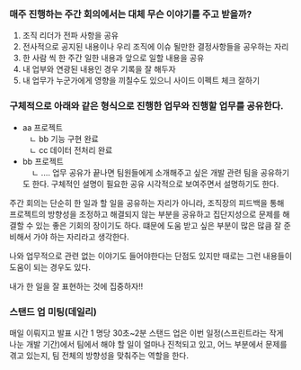 ### 매주 진행하는 주간 회의에서는 대체 무슨 이야기를 주고 받을까? 
1. 조직 리더가 전파 사항을 공유
2. 전사적으로 공지된 내용이나 우리 조직에 이슈 될만한 결정사항들을 공우하는 자리
3. 한 사람 씩 한 주간 일한 내용과 앞으로 일할 내용을 공유
4. 내 업부와 연광된 내용인 경우 기록을 잘 해두자
5. 내 업무가 누군가에게 영향을 끼칠수도 있으니 사이드 이펙트 체크 잘하기

### 구체적으로 아래와 같은 형식으로 진행한 업무와 진행할 업무를 공유한다.
- aa 프로젝트  
   ㄴ bb 기능 구현 완료  
   ㄴ cc 데이터 전처리 완료  
- bb 프로젝트  
    ㄴ ....
업무 공유가 끝나면 팀원들에게 소개해주고 싶은 개발 관련 팀을 공유하기도 한다. 구체적인 설명이 필요한 공유 시각적으로 보여주면서 설명하기도 한다.

주간 회의는 단순히 한 일과 할 일을 공유하는 자리가 아니라, 조직장의 피드백을 통해 프로젝트의 방향성을 조정하고 해결되지 않는 부분을 공유하고 집단지성으로 문제를 해결할 수 있는 좋은 기회의 장이기도 하다. 떄문에 도움 받고 싶은 부분이 많은 많큼 잘 준비해서 가야 하는 자리라고 생각한다.

나와 업무적으로 관련 없는 이야기도 들어야한다는 단점도 있지만 때로는 그런 내용들이 도움이 되는 경우도 있다.

내가 한 일을 잘 표현하는 것에 집중하자!!

### 스탠드 업 미팅(데일리)
매일 이뤄지고 발표 시간 1 명당 30초~2분 스탠드 업은 이번 일정(스프린트라는 작게 나눈 개발 기간)에서 팀에서 해야 할 일이 얼마나 진척되고 있고, 어느 부분에서 문제를 겪고 있는지, 팀 전체의 방향성을 맞춰주는 역할을 한다.
